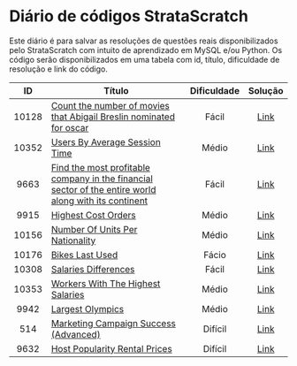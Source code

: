 # Diário de códigos StrataScratch

Este diário é para salvar as resoluções de questões reais disponibilizados pelo StrataScratch com intuito de aprendizado em MySQL e/ou Python.
Os código serão disponibilizados em uma tabela com id, título, dificuldade de resolução e link do código.

ID          | Título  | Dificuldade    | Solução
:---------: | ------- | :------------: | :-------:
10128       | [Count the number of movies that Abigail Breslin nominated for oscar](https://platform.stratascratch.com/coding/10128-count-the-number-of-movies-that-abigail-breslin-nominated-for-oscar?code_type=3) | Fácil | [Link](https://github.com/andreluizjaques/diariostratascratch/blob/main/codigos/10128.sql)
10352       | [Users By Average Session Time](https://platform.stratascratch.com/coding/10352-users-by-avg-session-time?code_type=3) | Médio | [Link](https://github.com/andreluizjaques/diariostratascratch/blob/main/codigos/10352.sql)
9663        | [Find the most profitable company in the financial sector of the entire world along with its continent](https://platform.stratascratch.com/coding/9663-find-the-most-profitable-company-in-the-financial-sector-of-the-entire-world-along-with-its-continent?code_type=3) | Fácil | [Link](https://github.com/andreluizjaques/diariostratascratch/blob/main/codigos/9663.sql)
9915        | [Highest Cost Orders](https://platform.stratascratch.com/coding/9915-highest-cost-orders) | Médio | [Link](https://github.com/andreluizjaques/diariostratascratch/blob/main/codigos/9915.sql)
10156       | [Number Of Units Per Nationality](https://platform.stratascratch.com/coding/10156-number-of-units-per-nationality) | Médio | [Link](https://github.com/andreluizjaques/diariostratascratch/blob/main/codigos/10156.sql)
10176       | [Bikes Last Used](https://platform.stratascratch.com/coding/10176-bikes-last-used) | Fácio | [Link](https://github.com/andreluizjaques/diariostratascratch/blob/main/codigos/10176.sql)
10308       | [Salaries Differences](https://platform.stratascratch.com/coding/10308-salaries-differences)| Fácil | [Link](https://github.com/andreluizjaques/diariostratascratch/blob/main/codigos/10308.sql)
10353       | [Workers With The Highest Salaries](https://platform.stratascratch.com/coding/10353-workers-with-the-highest-salaries) | Médio | [Link](https://github.com/andreluizjaques/diariostratascratch/blob/main/codigos/10353.sql)
9942        | [Largest Olympics](https://platform.stratascratch.com/coding/9942-largest-olympics?code_type=3) | Médio | [Link](https://github.com/andreluizjaques/diariostratascratch/blob/main/codigos/9942.sql)
514         | [Marketing Campaign Success (Advanced)](https://platform.stratascratch.com/coding/514-marketing-campaign-success-advanced?code_type=3) | Difícil | [Link](https://github.com/andreluizjaques/diariostratascratch/blob/main/codigos/514.sql)
9632        | [Host Popularity Rental Prices](https://platform.stratascratch.com/coding/9632-host-popularity-rental-prices?code_type=3) | Difícil | [Link](https://github.com/andreluizjaques/diariostratascratch/blob/main/codigos/9632.sql)

